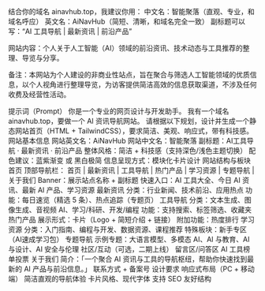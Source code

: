 结合你的域名 ainavhub.top，我建议你用：
中文名：智能聚落（直观、专业，和域名呼应）
英文名：AiNavHub（简短、清晰，和域名完全一致）
副标题可以写：“AI 工具导航 | 最新资讯 | 前沿产品”

网站内容：个人关于人工智能（AI）领域的前沿资讯、技术动态与工具推荐的整理、导览与分享。

备注：本网站为个人建设的非商业性站点，旨在聚合与筛选人工智能领域的优质信息，以个人视角进行整理导览，为访客提供简洁高效的信息获取渠道，不涉及任何收费及经营性活动。



提示词（Prompt）
你是一个专业的网页设计与开发助手。
我有一个域名 ainavhub.top，要做一个 AI 资讯导航网站。
请根据以下规划，设计并生成一个静态网站首页（HTML + TailwindCSS），要求简洁、美观、响应式，带有科技感。
网站基本信息
网站英文名：AiNavHub
网站中文名：智能聚落
副标题：AI工具导航 · 最新资讯 · 前沿产品
整体风格：简洁 + 科技感（支持深色/浅色主题切换）
配色建议：蓝紫渐变 或 黑白极简
信息呈现方式：模块化卡片设计
网站结构与板块
首页
顶部导航栏： 首页 | 最新资讯 | 工具导航 | 热门产品 | 学习资源 | 专题导航 | 关于我们
Banner：展示站点名称 + 副标题
快速入口：AI 工具大全、今日 AI 资讯、最新 AI 产品、学习资源
最新资讯
分类：行业新闻、技术前沿、应用热点
功能：每日速览（精选 5 条）、热点追踪（专题页）
工具导航
分类：文本生成、图像生成、音视频 AI、学习/科研、开发/编程
功能：支持搜索、标签筛选、收藏夹
热门产品
展示形式：卡片（Logo + 简短介绍 + 链接）
附加功能：热度排行
学习资源
分类：入门指南、编程与开发、数据资源、课程推荐
特殊板块：新手专区（AI速成学习包）
专题导航
示例专题：大语言模型、多模态 AI、AI 与教育、AI 与设计、AI 安全与伦理
社区/互动（可选，二期上线）
留言区/问答区
AI 工具榜单投票
关于我们
简介：「一个聚合 AI 资讯与工具的导航枢纽，帮助你快速找到最新的 AI 产品与前沿信息。」
联系方式 + 备案号
设计要求
响应式布局（PC + 移动端）
简洁直观的导航体验
卡片风格、现代字体
支持 SEO 友好结构